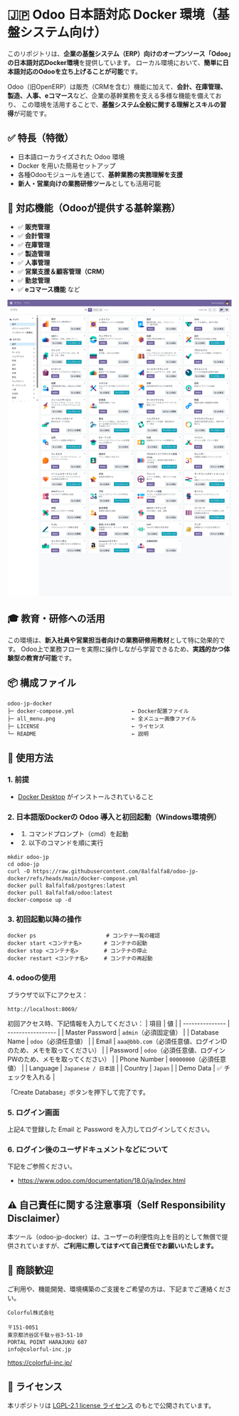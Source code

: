 
# 🇯🇵 Odoo 日本語対応 Docker 環境（基盤システム向け）

このリポジトリは、**企業の基盤システム（ERP）向けのオープンソース「Odoo」の日本語対応Docker環境**を提供しています。
ローカル環境において、**簡単に日本語対応のOdooを立ち上げることが可能**です。

Odoo（旧OpenERP）は販売（CRMを含む）機能に加えて、**会計、在庫管理、製造、人事、eコマース**など、企業の基幹業務を支える多様な機能を備えており、
この環境を活用することで、**基盤システム全般に関する理解とスキルの習得**が可能です。

## ✅ 特長（特徴）

* 日本語ローカライズされた Odoo 環境 
* Docker を用いた簡易セットアップ 
* 各種Odooモジュールを通じて、**基幹業務の実務理解を支援**
* **新人・営業向けの業務研修ツール**としても活用可能

## 🧩 対応機能（Odooが提供する基幹業務）

* ✅ **販売管理**
* ✅ **会計管理**
* ✅ **在庫管理**
* ✅ **製造管理**
* ✅ **人事管理**
* ✅ **営業支援＆顧客管理（CRM）**
* ✅ **勤怠管理**
* ✅ **eコマース機能** など

![](./all_menu.png "サンプル")

## 🎓 教育・研修への活用

この環境は、**新入社員や営業担当者向けの業務研修用教材**として特に効果的です。
Odoo上で業務フローを実際に操作しながら学習できるため、**実践的かつ体験型の教育が可能**です。

## 📦 構成ファイル

```
odoo-jp-docker
├─ docker-compose.yml                  ← Docker配置ファイル
├─ all_menu.png                        ← 全メニュー画像ファイル
├─ LICENSE                             ← ライセンス
└─ README                              ← 説明
```

## 📙 使用方法

### 1. 前提

- [Docker Desktop](https://www.docker.com/products/docker-desktop/) がインストールされていること

### 2. 日本語版Dockerの Odoo 導入と初回起動（Windows環境例）

* 1. コマンドプロンプト（cmd）を起動

* 2. 以下のコマンドを順に実行
```
mkdir odoo-jp
cd odoo-jp
curl -O https://raw.githubusercontent.com/8alfalfa8/odoo-jp-docker/refs/heads/main/docker-compose.yml
docker pull 8alfalfa8/postgres:latest
docker pull 8alfalfa8/odoo:latest
docker-compose up -d
```

### 3. 初回起動以降の操作
```
docker ps                      # コンテナ一覧の確認
docker start <コンテナ名>       # コンテナの起動
docker stop <コンテナ名>        # コンテナの停止
docker restart <コンテナ名>     # コンテナの再起動
```

### 4. **odoo**の使用
ブラウザで以下にアクセス：
```
http://localhost:8069/
```
初回アクセス時、下記情報を入力してください：
| 項目              | 値                 |
| --------------- | ----------------- |
| Master Password | `admin`（必須固定値）       |
| Database Name   | `odoo`（必須任意値）        |
| Email           | `aaa@bbb.com`（必須任意値、ログインIDのため、メモを取ってください） |
| Password        | `odoo`（必須任意値、ログインPWのため、メモを取ってください）        |
| Phone Number    | `00000000`（必須任意値）    |
| Language        | `Japanese / 日本語`  |
| Country         | `Japan`           |
| Demo Data       | ✅ チェックを入れる        |

「Create Database」ボタンを押下して完了です。


### 5. ログイン画面
上記4.で登録した Email と Password を入力してログインしてください。


### 6. ログイン後のユーザドキュメントなどについて
下記をご参照ください。
* https://www.odoo.com/documentation/18.0/ja/index.html


## ⚠️ 自己責任に関する注意事項（Self Responsibility Disclaimer）

本ツール（odoo-jp-docker）は、ユーザーの利便性向上を目的として無償で提供されていますが、**ご利用に際してはすべて自己責任でお願いいたします。**

## 🤝 商談歓迎

ご利用や、機能開発、環境構築のご支援をご希望の方は、下記までご連絡ください。
```
Colorful株式会社

〒151-0051
東京都渋谷区千駄ヶ谷3-51-10
PORTAL POINT HARAJUKU 607
info@colorful-inc.jp
```
https://colorful-inc.jp/


## 📝 ライセンス

本リポジトリは [LGPL-2.1 license ライセンス](./LICENSE) のもとで公開されています。

